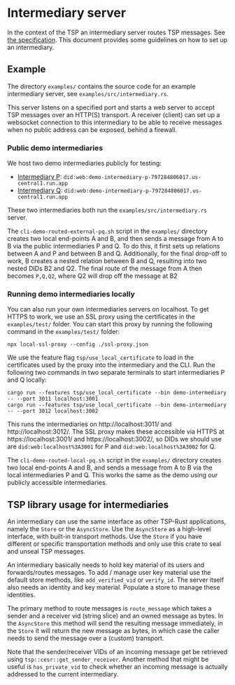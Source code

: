 # Intermediary server

In the context of the TSP an intermediary server routes TSP messages.
See [the specification](https://trustoverip.github.io/tswg-tsp-specification/#routed-messages-through-intermediaries).
This document provides some guidelines on how to set up an intermediary.

## Example

The directory `examples/` contains the source code for an example
intermediary server, see `examples/src/intermediary.rs`.

This server listens on a specified port and starts a web server to accept
TSP messages over an HTTP(S) transport. A receiver (client) can
set up a websocket connection to this intermediary to be able to receive messages
when no public address can be exposed, behind a firewall.

### Public demo intermediaries

We host two demo intermediaries publicly for testing:

- [Intermediary P](https://demo-intermediary-p-797284806017.us-central1.run.app/): `did:web:demo-intermediary-p-797284806017.us-central1.run.app`
- [Intermediary Q](https://demo-intermediary-q-797284806017.us-central1.run.app/): `did:web:demo-intermediary-p-797284806017.us-central1.run.app`

These two intermediaries both run the `examples/src/intermediary.rs` server.

The `cli-demo-routed-external-pq.sh` script in the `examples/` directory creates two local end-points A and B, and then sends a message from A to B via the public intermediaries P and Q. To do this, it first sets up relations between A and P and between B and Q. Additionally, for the final drop-off to work, B creates a nested relation between B and Q, resulting into two nested DIDs B2 and Q2. The final route of the message from A then becomes `P,Q,Q2`, where Q2 will drop off the message at B2

### Running demo intermediaries locally

You can also run your own intermediaries servers on localhost. To get HTTPS to work, we use an SSL proxy using the certificates in the `examples/test/` folder. You can start this proxy by running the following command in the `examples/test/` folder:

```
npx local-ssl-proxy --config ./ssl-proxy.json
```

We use the feature flag `tsp/use_local_certificate` to load in the certificates used by the proxy into the intermediary and the CLI. Run the following two commands in two separate terminals to start intermediaries P and Q locally:

```
cargo run --features tsp/use_local_certificate --bin demo-intermediary -- --port 3011 localhost:3001
cargo run --features tsp/use_local_certificate --bin demo-intermediary -- --port 3012 localhost:3002
```

This runs the intermediaries on http://localhost:3011/ and http://localhost:3012/. The SSL proxy makes these accessible via HTTPS at https://localhost:3001/ and https://localhost:3002/, so DIDs we should use are `did:web:localhost%3A3001` for P and `did:web:localhost%3A3002` for Q.

The `cli-demo-routed-local-pq.sh` script in the `examples/` directory creates two local end-points A and B, and sends a message from A to B via the local intermediaries P and Q. This works the same as the demo using our publicly accessible intermediaries.

## TSP library usage for intermediaries

An intermediary can use the same interface as other TSP-Rust applications,
namely the `Store` or the `AsyncStore`. Use the `AsyncStore` as a high-level
interface, with built-in transport methods. Use the `Store` if you have different
or specific transportation methods and only use this crate to seal and unseal TSP messages.

An intermediary basically needs to hold key material of its users and forwards/routes
messages. To add / manage user key material use the default store methods, like
`add_verified_vid` or `verify_id`. The server itself also needs an identity and
key material. Populate a store to manage these identities.

The primary method to route messages is `route_message`
which takes a sender and a receiver vid (string slice) and an owned message as bytes.
In the `AsyncStore` this method will send the resulting message immediately,
in the `Store` it will return the new message as bytes, in which case the
caller needs to send the message over a (custom) transport.

Note that the sender/receiver VIDs of an incoming message get be retrieved using
`tsp::cesr::get_sender_receiver`. Another method that might be useful is
`has_private_vid` to check whether an incoming message is actually addressed to
the current intermediary.


